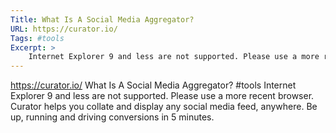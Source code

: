 ```yaml
---
Title: What Is A Social Media Aggregator?
URL: https://curator.io/
Tags: #tools
Excerpt: >
    Internet Explorer 9 and less are not supported. Please use a more recent browser. Curator helps you collate and display any social media feed, anywhere. Be up, running and driving conversions in 5 minutes.
---
```

https://curator.io/
What Is A Social Media Aggregator?
#tools
Internet Explorer 9 and less are not supported. Please use a more recent browser. Curator helps you collate and display any social media feed, anywhere. Be up, running and driving conversions in 5 minutes.